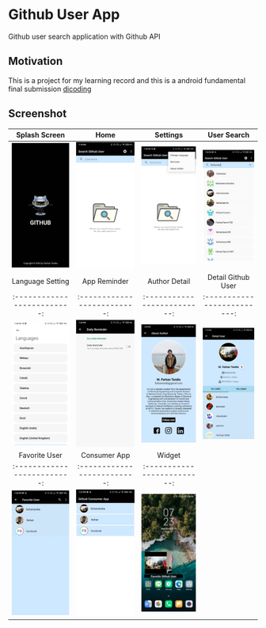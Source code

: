 # Github User App
 Github user search application with Github API 

## Motivation
This is a project for my learning record and this is a android fundamental final submission [dicoding](https://www.dicoding.com/academies/14)

## Screenshot
Splash Screen              | Home                       | Settings                  | User Search             | 
:-------------------------:|:-------------------------:|:-------------------------:|:-------------------------:
<img src="https://github.com/farhantandia/Android-App-Dev/blob/main/GithubUserApp/screenshot/9.jpg" width="250"/>|<img src="https://github.com/farhantandia/Android-App-Dev/blob/main/GithubUserApp/screenshot/1.jpg" width="250"/>|<img src="https://github.com/farhantandia/Android-App-Dev/blob/main/GithubUserApp/screenshot/2.jpg" width="250"/>|<img src="https://github.com/farhantandia/Android-App-Dev/blob/main/GithubUserApp/screenshot/10.jpg" width="250"/>
Language Setting           | App Reminder              | Author Detail             | Detail Github User       | 
:-------------------------:|:-------------------------:|:-------------------------:|:-------------------------:
<img src="https://github.com/farhantandia/Android-App-Dev/blob/main/GithubUserApp/screenshot/3.jpg" width="250"/>|<img src="https://github.com/farhantandia/Android-App-Dev/blob/main/GithubUserApp/screenshot/4.jpg" width="250"/>|<img src="https://github.com/farhantandia/Android-App-Dev/blob/main/GithubUserApp/screenshot/5.jpg" width="250"/>|<img src="https://github.com/farhantandia/Android-App-Dev/blob/main/GithubUserApp/screenshot/11.jpg" width="250"/>
Favorite User              | Consumer App              | Widget                   |
:-------------------------:|:-------------------------:|:-------------------------:
<img src="https://github.com/farhantandia/Android-App-Dev/blob/main/GithubUserApp/screenshot/6.jpg" width="250"/>|<img src="https://github.com/farhantandia/Android-App-Dev/blob/main/GithubUserApp/screenshot/7.jpg" width="250"/>|<img src="https://github.com/farhantandia/Android-App-Dev/blob/main/GithubUserApp/screenshot/8.jpg" width="250"/>
